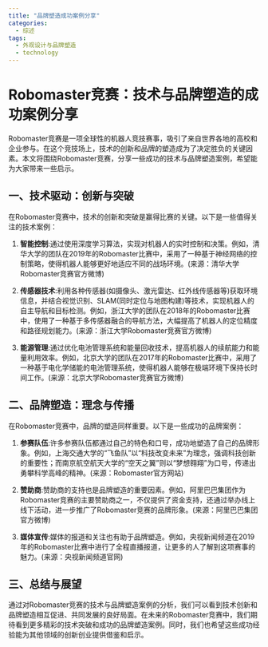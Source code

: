 ```yaml
---  
title: "品牌塑造成功案例分享"  
categories:  
  - 综述
tags: 
  - 外观设计与品牌塑造 
  - technology  
---  
```


# Robomaster竞赛：技术与品牌塑造的成功案例分享

Robomaster竞赛是一项全球性的机器人竞技赛事，吸引了来自世界各地的高校和企业参与。在这个竞技场上，技术的创新和品牌的塑造成为了决定胜负的关键因素。本文将围绕Robomaster竞赛，分享一些成功的技术与品牌塑造案例，希望能为大家带来一些启示。

## 一、技术驱动：创新与突破

在Robomaster竞赛中，技术的创新和突破是赢得比赛的关键。以下是一些值得关注的技术案例：

1. **智能控制**:通过使用深度学习算法，实现对机器人的实时控制和决策。例如，清华大学的团队在2019年的Robomaster比赛中，采用了一种基于神经网络的控制策略，使得机器人能够更好地适应不同的战场环境。(来源：清华大学Robomaster竞赛官方微博)

2. **传感器技术**:利用各种传感器(如摄像头、激光雷达、红外线传感器等)获取环境信息，并结合视觉识别、SLAM(同时定位与地图构建)等技术，实现机器人的自主导航和目标检测。例如，浙江大学的团队在2018年的Robomaster比赛中，使用了一种基于多传感器融合的导航方法，大幅提高了机器人的定位精度和路径规划能力。(来源：浙江大学Robomaster竞赛官方微博)

3. **能源管理**:通过优化电池管理系统和能量回收技术，提高机器人的续航能力和能量利用效率。例如，北京大学的团队在2017年的Robomaster比赛中，采用了一种基于电化学储能的电池管理系统，使得机器人能够在极端环境下保持长时间工作。(来源：北京大学Robomaster竞赛官方微博)

## 二、品牌塑造：理念与传播

在Robomaster竞赛中，品牌的塑造同样重要。以下是一些成功的品牌案例：

1. **参赛队伍**:许多参赛队伍都通过自己的特色和口号，成功地塑造了自己的品牌形象。例如，上海交通大学的“飞鱼队”以“科技改变未来”为理念，强调科技创新的重要性；而南京航空航天大学的“空天之翼”则以“梦想翱翔”为口号，传递出勇攀科学高峰的精神。(来源：Robomaster官方网站)

2. **赞助商**:赞助商的支持也是品牌塑造的重要因素。例如，阿里巴巴集团作为Robomaster竞赛的主要赞助商之一，不仅提供了资金支持，还通过举办线上线下活动，进一步推广了Robomaster竞赛的品牌形象。(来源：阿里巴巴集团官方微博)

3. **媒体宣传**:媒体的报道和关注也有助于品牌塑造。例如，央视新闻频道在2019年的Robomaster比赛中进行了全程直播报道，让更多的人了解到这项赛事的魅力。(来源：央视新闻频道官网)

## 三、总结与展望

通过对Robomaster竞赛的技术与品牌塑造案例的分析，我们可以看到技术创新和品牌塑造相互促进、共同发展的良好局面。在未来的Robomaster竞赛中，我们期待看到更多精彩的技术突破和成功的品牌塑造案例。同时，我们也希望这些成功经验能为其他领域的创新创业提供借鉴和启示。 
